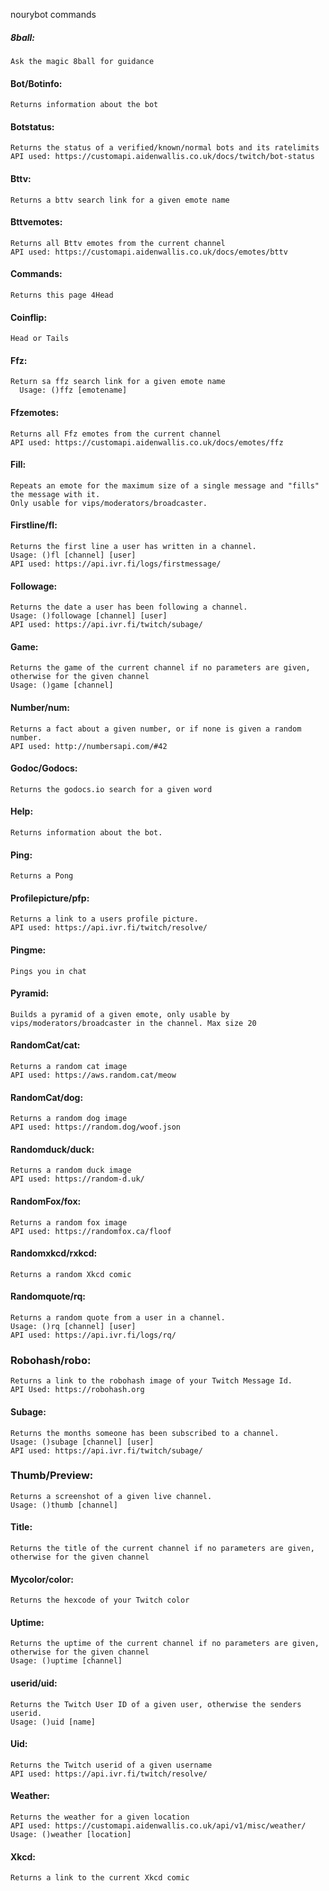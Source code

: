 nourybot commands

##### 8ball:
	Ask the magic 8ball for guidance

	
#### Bot/Botinfo: 
	Returns information about the bot
  
#### Botstatus:
	Returns the status of a verified/known/normal bots and its ratelimits
	API used: https://customapi.aidenwallis.co.uk/docs/twitch/bot-status
  
#### Bttv:
	Returns a bttv search link for a given emote name
	
#### Bttvemotes:
	Returns all Bttv emotes from the current channel
	API used: https://customapi.aidenwallis.co.uk/docs/emotes/bttv

#### Commands:
	Returns this page 4Head
  
#### Coinflip: 
	Head or Tails
  
#### Ffz:
  	Return sa ffz search link for a given emote name
      Usage: ()ffz [emotename]
	
#### Ffzemotes:
	Returns all Ffz emotes from the current channel
	API used: https://customapi.aidenwallis.co.uk/docs/emotes/ffz

#### Fill:
	Repeats an emote for the maximum size of a single message and "fills" the message with it. 
	Only usable for vips/moderators/broadcaster.

#### Firstline/fl:
	Returns the first line a user has written in a channel.
	Usage: ()fl [channel] [user]
	API used: https://api.ivr.fi/logs/firstmessage/

#### Followage:
	Returns the date a user has been following a channel.
	Usage: ()followage [channel] [user]
	API used: https://api.ivr.fi/twitch/subage/
	
#### Game:
	Returns the game of the current channel if no parameters are given, otherwise for the given channel
    Usage: ()game [channel]

#### Number/num:
	Returns a fact about a given number, or if none is given a random number.
    API used: http://numbersapi.com/#42
	
#### Godoc/Godocs:
	Returns the godocs.io search for a given word

#### Help: 
    Returns information about the bot.
#### Ping:
	Returns a Pong

#### Profilepicture/pfp:
	Returns a link to a users profile picture.
	API used: https://api.ivr.fi/twitch/resolve/
	
#### Pingme:
	Pings you in chat

#### Pyramid:
	Builds a pyramid of a given emote, only usable by vips/moderators/broadcaster in the channel. Max size 20

#### RandomCat/cat: 
	Returns a random cat image
	API used: https://aws.random.cat/meow
	
#### RandomCat/dog: 
	Returns a random dog image
	API used: https://random.dog/woof.json
	
#### Randomduck/duck: 
	Returns a random duck image
	API used: https://random-d.uk/

#### RandomFox/fox: 
	Returns a random fox image
	API used: https://randomfox.ca/floof
	
#### Randomxkcd/rxkcd:
	Returns a random Xkcd comic

#### Randomquote/rq:
	Returns a random quote from a user in a channel.
	Usage: ()rq [channel] [user]
	API used: https://api.ivr.fi/logs/rq/

### Robohash/robo:
    Returns a link to the robohash image of your Twitch Message Id.
    API Used: https://robohash.org
	
#### Subage:
	Returns the months someone has been subscribed to a channel.
    Usage: ()subage [channel] [user]
	API used: https://api.ivr.fi/twitch/subage/

### Thumb/Preview:
    Returns a screenshot of a given live channel.
    Usage: ()thumb [channel]

#### Title:
	Returns the title of the current channel if no parameters are given, otherwise for the given channel

#### Mycolor/color:
	Returns the hexcode of your Twitch color
	
#### Uptime:
	Returns the uptime of the current channel if no parameters are given, otherwise for the given channel
    Usage: ()uptime [channel]

#### userid/uid:
 	Returns the Twitch User ID of a given user, otherwise the senders userid.
    Usage: ()uid [name]
	
#### Uid:
	Returns the Twitch userid of a given username
	API used: https://api.ivr.fi/twitch/resolve/

#### Weather:
	Returns the weather for a given location
	API used: https://customapi.aidenwallis.co.uk/api/v1/misc/weather/
    Usage: ()weather [location]
	
#### Xkcd:
	Returns a link to the current Xkcd comic

